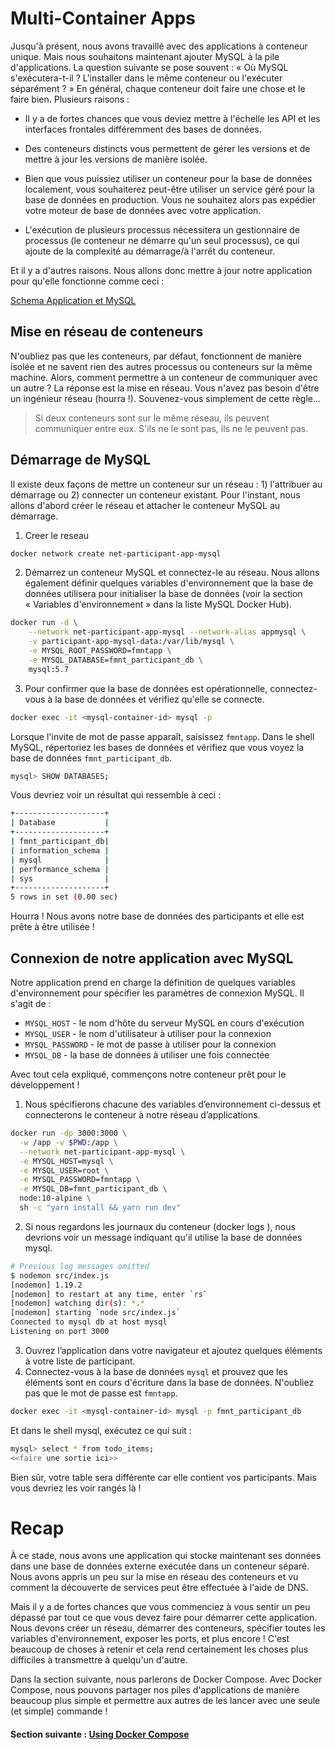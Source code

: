 
# Multi-Container Apps
Jusqu'à présent, nous avons travaillé avec des applications à conteneur unique. Mais nous souhaitons maintenant ajouter MySQL à la pile d'applications. La question suivante se pose souvent : « Où MySQL s'exécutera-t-il ? L'installer dans le même conteneur ou l'exécuter séparément ? » En général, chaque conteneur doit faire une chose et le faire bien. Plusieurs raisons :

* Il y a de fortes chances que vous deviez mettre à l'échelle les API et les interfaces frontales différemment des bases de données.

* Des conteneurs distincts vous permettent de gérer les versions et de mettre à jour les versions de manière isolée.

* Bien que vous puissiez utiliser un conteneur pour la base de données localement, vous souhaiterez peut-être utiliser un service géré pour la base de données en production. Vous ne souhaitez alors pas expédier votre moteur de base de données avec votre application.

* L'exécution de plusieurs processus nécessitera un gestionnaire de processus (le conteneur ne démarre qu'un seul processus), ce qui ajoute de la complexité au démarrage/à l'arrêt du conteneur.

Et il y a d'autres raisons. Nous allons donc mettre à jour notre application pour qu'elle fonctionne comme ceci :

[Schema Application et MySQL](https://github.com/GuilavoguiPierre12345/fmnt-lab-docker-101.git/images/docs/app-mysql.png "Schema Application et MySQL")


## Mise en réseau de conteneurs
N'oubliez pas que les conteneurs, par défaut, fonctionnent de manière isolée et ne savent rien des autres processus ou conteneurs sur la même machine. Alors, comment permettre à un conteneur de communiquer avec un autre ? La réponse est la mise en réseau. Vous n'avez pas besoin d'être un ingénieur réseau (hourra !). Souvenez-vous simplement de cette règle...

> Si deux conteneurs sont sur le même réseau, ils peuvent communiquer entre eux. S'ils ne le sont pas, ils ne le peuvent pas.

## Démarrage de MySQL
Il existe deux façons de mettre un conteneur sur un réseau : 1) l'attribuer au démarrage ou 2) connecter un conteneur existant. Pour l'instant, nous allons d'abord créer le réseau et attacher le conteneur MySQL au démarrage.

1. Creer le reseau
```bash 
docker network create net-participant-app-mysql
```
2. Démarrez un conteneur MySQL et connectez-le au réseau. Nous allons également définir quelques variables d'environnement que la base de données utilisera pour initialiser la base de données (voir la section « Variables d'environnement » dans la liste MySQL Docker Hub).
```bash
docker run -d \
    --network net-participant-app-mysql --network-alias appmysql \
    -v participant-app-mysql-data:/var/lib/mysql \
    -e MYSQL_ROOT_PASSWORD=fmntapp \
    -e MYSQL_DATABASE=fmnt_participant_db \
    mysql:5.7
```
3. Pour confirmer que la base de données est opérationnelle, connectez-vous à la base de données et vérifiez qu'elle se connecte.
```bash
docker exec -it <mysql-container-id> mysql -p
```
Lorsque l'invite de mot de passe apparaît, saisissez ```fmntapp```. Dans le shell MySQL, répertoriez les bases de données et vérifiez que vous voyez la base de données ```fmnt_participant_db```.
```bash 
mysql> SHOW DATABASES;
```
Vous devriez voir un résultat qui ressemble à ceci :
```bash 
+--------------------+
| Database           |
+--------------------+
| fmnt_participant_db|
| information_schema |
| mysql              |
| performance_schema |
| sys                |
+--------------------+
5 rows in set (0.00 sec)
```
Hourra ! Nous avons notre base de données des participants et elle est prête à être utilisée !

## Connexion de notre application avec MySQL
Notre application prend en charge la définition de quelques variables d'environnement pour spécifier les paramètres de connexion MySQL. Il s'agit de :
- ```MYSQL_HOST``` - le nom d'hôte du serveur MySQL en cours d'exécution
- ```MYSQL_USER``` - le nom d'utilisateur à utiliser pour la connexion
- ```MYSQL_PASSWORD``` - le mot de passe à utiliser pour la connexion
- ```MYSQL_DB``` - la base de données à utiliser une fois connectée

Avec tout cela expliqué, commençons notre conteneur prêt pour le développement !

1. Nous spécifierons chacune des variables d’environnement ci-dessus et connecterons le conteneur à notre réseau d’applications.
```bash
docker run -dp 3000:3000 \
  -w /app -v $PWD:/app \
  --network net-participant-app-mysql \
  -e MYSQL_HOST=mysql \
  -e MYSQL_USER=root \
  -e MYSQL_PASSWORD=fmntapp \
  -e MYSQL_DB=fmnt_participant_db \
  node:10-alpine \
  sh -c "yarn install && yarn run dev"
```

2. Si nous regardons les journaux du conteneur (docker logs <container-id>), nous devrions voir un message indiquant qu'il utilise la base de données mysql.
```bash
# Previous log messages omitted
$ nodemon src/index.js
[nodemon] 1.19.2
[nodemon] to restart at any time, enter `rs`
[nodemon] watching dir(s): *.*
[nodemon] starting `node src/index.js`
Connected to mysql db at host mysql
Listening on port 3000
```

3. Ouvrez l’application dans votre navigateur et ajoutez quelques éléments à votre liste de participant.
4. Connectez-vous à la base de données ```mysql``` et prouvez que les éléments sont en cours d'écriture dans la base de données. N'oubliez pas que le mot de passe est ```fmntapp```.
```bash
docker exec -it <mysql-container-id> mysql -p fmnt_participant_db
```
Et dans le shell mysql, exécutez ce qui suit :
```bash
mysql> select * from todo_items;
<<faire une sortie ici>>
```
Bien sûr, votre table sera différente car elle contient vos participants. Mais vous devriez les voir rangés là !

# Recap 
À ce stade, nous avons une application qui stocke maintenant ses données dans une base de données externe exécutée dans un conteneur séparé. Nous avons appris un peu sur la mise en réseau des conteneurs et vu comment la découverte de services peut être effectuée à l'aide de DNS.

Mais il y a de fortes chances que vous commenciez à vous sentir un peu dépassé par tout ce que vous devez faire pour démarrer cette application. Nous devons créer un réseau, démarrer des conteneurs, spécifier toutes les variables d'environnement, exposer les ports, et plus encore ! C'est beaucoup de choses à retenir et cela rend certainement les choses plus difficiles à transmettre à quelqu'un d'autre.

Dans la section suivante, nous parlerons de Docker Compose. Avec Docker Compose, nous pouvons partager nos piles d'applications de manière beaucoup plus simple et permettre aux autres de les lancer avec une seule (et simple) commande !
#### Section suivante : [Using Docker Compose](https://github.com/GuilavoguiPierre12345/fmnt-lab-docker-101.git/docs/using-docker-compose.md)